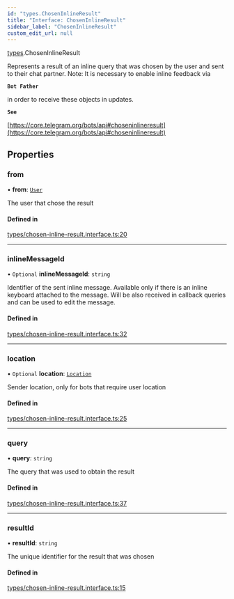 ```yaml
---
id: "types.ChosenInlineResult"
title: "Interface: ChosenInlineResult"
sidebar_label: "ChosenInlineResult"
custom_edit_url: null
---
```


[types](../modules/types.md).ChosenInlineResult

Represents a result of an inline query that was chosen by the user and sent to
their chat partner.
Note: It is necessary to enable inline feedback via

**`Bot Father`**

in order to
receive these objects in updates.

**`See`**

[https://core.telegram.org/bots/api#choseninlineresult](https://core.telegram.org/bots/api#choseninlineresult)

## Properties

### from

• **from**: [`User`](types.User.md)

The user that chose the result

#### Defined in

[types/chosen-inline-result.interface.ts:20](https://github.com/DeityLamb/telegramjs/blob/32b4cca/packages/common/lib/interfaces/types/chosen-inline-result.interface.ts#L20)

___

### inlineMessageId

• `Optional` **inlineMessageId**: `string`

Identifier of the sent inline message. Available only if there is an inline
keyboard attached to the message. Will be also received in callback queries and
can be used to edit the message.

#### Defined in

[types/chosen-inline-result.interface.ts:32](https://github.com/DeityLamb/telegramjs/blob/32b4cca/packages/common/lib/interfaces/types/chosen-inline-result.interface.ts#L32)

___

### location

• `Optional` **location**: [`Location`](types.Location.md)

Sender location, only for bots that require user location

#### Defined in

[types/chosen-inline-result.interface.ts:25](https://github.com/DeityLamb/telegramjs/blob/32b4cca/packages/common/lib/interfaces/types/chosen-inline-result.interface.ts#L25)

___

### query

• **query**: `string`

The query that was used to obtain the result

#### Defined in

[types/chosen-inline-result.interface.ts:37](https://github.com/DeityLamb/telegramjs/blob/32b4cca/packages/common/lib/interfaces/types/chosen-inline-result.interface.ts#L37)

___

### resultId

• **resultId**: `string`

The unique identifier for the result that was chosen

#### Defined in

[types/chosen-inline-result.interface.ts:15](https://github.com/DeityLamb/telegramjs/blob/32b4cca/packages/common/lib/interfaces/types/chosen-inline-result.interface.ts#L15)
